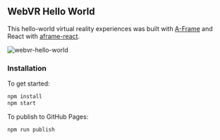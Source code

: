 ## WebVR Hello World

This hello-world virtual reality experiences was built with
[A-Frame](https://aframe.io) and React with
[aframe-react](https://github.com/ngokevin/aframe-react).

![webvr-hello-world](https://user-images.githubusercontent.com/4867932/32486606-ccfd4a70-c3af-11e7-85c1-05e5fbbce48c.png)

### Installation

To get started:

```bash
npm install
npm start
```

To publish to GitHub Pages:

```bash
npm run publish
```

